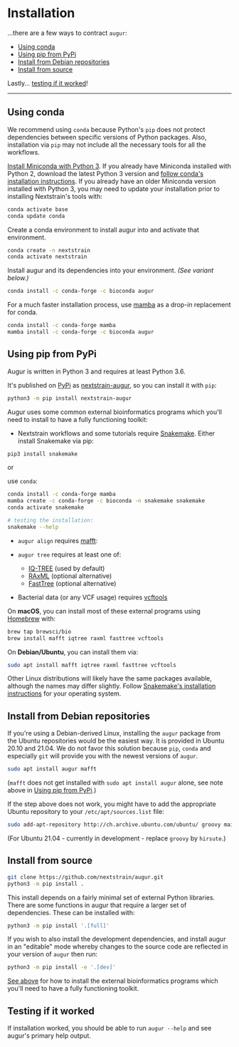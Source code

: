 # Installation

...there are a few ways to contract `augur`:

* [Using conda](#using-conda)
* [Using pip from PyPi](#using-pip-from-pypi)
* [Install from Debian repositories](#install-from-debian-repositories)
* [Install from source](#install-from-source)

Lastly... [testing if it worked](#testing-if-it-worked)!

---

## Using conda

We recommend using `conda` because Python's `pip` does not protect dependencies between specific versions of Python packages. Also, installation via `pip` may not include all the necessary tools for all the workflows. 

[Install Miniconda with Python 3](https://docs.conda.io/en/latest/miniconda.html).
If you already have Miniconda installed with Python 2, download the latest Python 3 version and [follow conda's installation instructions](https://conda.io/projects/conda/en/latest/user-guide/install/index.html).
If you already have an older Miniconda version installed with Python 3, you may need to update your installation prior to installing Nextstrain's tools with:

```bash
conda activate base
conda update conda
```

Create a conda environment to install augur into and activate that environment.

```bash
conda create -n nextstrain
conda activate nextstrain
```

Install augur and its dependencies into your environment. *(See variant below.)*

```bash
conda install -c conda-forge -c bioconda augur
```

For a much faster installation process, use [mamba](https://github.com/TheSnakePit/mamba) as a drop-in replacement for conda.

```bash
conda install -c conda-forge mamba
mamba install -c conda-forge -c bioconda augur
```

## Using pip from PyPi

Augur is written in Python 3 and requires at least Python 3.6.

It's published on [PyPi](https://pypi.org) as [nextstrain-augur](https://pypi.org/project/nextstrain-augur), so you can install it with `pip`:

```bash
python3 -m pip install nextstrain-augur
```

Augur uses some common external bioinformatics programs which you'll need to install to have a fully functioning toolkit:

* Nextstrain workflows and some tutorials require [Snakemake](https://snakemake.readthedocs.io). Either install Snakemake via pip:

```bash
pip3 install snakemake
```

or

use `conda`:

```bash
conda install -c conda-forge mamba
mamba create -c conda-forge -c bioconda -n snakemake snakemake
conda activate snakemake

# testing the installation:
snakemake --help
```

* `augur align` requires [mafft](https://mafft.cbrc.jp/alignment/software/):

* `augur tree` requires at least one of:
   - [IQ-TREE](http://www.iqtree.org/) (used by default)
   - [RAxML](https://sco.h-its.org/exelixis/web/software/raxml/) (optional alternative)
   - [FastTree](http://www.microbesonline.org/fasttree/) (optional alternative)

* Bacterial data (or any VCF usage) requires [vcftools](https://vcftools.github.io/)

On __macOS__, you can install most of these external programs using [Homebrew](https://brew.sh/) with:

```bash
brew tap brewsci/bio
brew install mafft iqtree raxml fasttree vcftools
```

On __Debian/Ubuntu__, you can install them via:

```bash
sudo apt install mafft iqtree raxml fasttree vcftools
```

Other Linux distributions will likely have the same packages available, although the names may differ slightly.
Follow [Snakemake's installation instructions](https://snakemake.readthedocs.io/en/stable/getting_started/installation.html) for your operating system.


## Install from Debian repositories

If you're using a Debian-derived Linux, installing the `augur` package from the Ubuntu repositories would be the easiest way. It is provided in Ubuntu 20.10 and 21.04. We do not favor this solution because `pip`, `conda` and especially `git` will provide you with the newest versions of `augur`.   

```bash
sudo apt install augur mafft
```

<!-- The missing mafft package was identified by running sudo apt install augur and checking whether mafft is included in the list of additional/new/suggested packages. --> 

(`mafft` does not get installed with `sudo apt install augur` alone, see note above in [Using pip from PyPi](#using-pip-from-pypi).)

If the step above does not work, you might have to add the appropriate Ubuntu repository to your `/etc/apt/sources.list` file:

```bash
sudo add-apt-repository http://ch.archive.ubuntu.com/ubuntu/ groovy main restricted
```
(For Ubuntu 21.04 - currently in development - replace `groovy` by `hirsute`.)

## Install from source

```bash
git clone https://github.com/nextstrain/augur.git
python3 -m pip install .
```

This install depends on a fairly minimal set of external Python libraries.
There are some functions in augur that require a larger set of dependencies.
These can be installed with:

```bash
python3 -m pip install '.[full]'
```

If you wish to also install the development dependencies, and install augur in an "editable" mode whereby changes to the source code are reflected in your version of `augur` then run:

```bash
python3 -m pip install -e '.[dev]'
```

[See above](#using-pip-from-pypi) for how to install the external bioinformatics programs which you'll need to have a fully functioning toolkit.


## Testing if it worked

If installation worked, you should be able to run `augur --help` and see
augur's primary help output.
